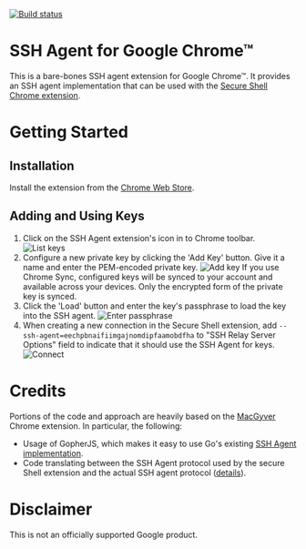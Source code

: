 [![Build status](https://api.travis-ci.org/google/chrome-ssh-agent.svg?branch=master)](https://travis-ci.org/google/chrome-ssh-agent)

# SSH Agent for Google Chrome™

This is a bare-bones SSH agent extension for Google Chrome™.  It provides an
SSH agent implementation that can be used with the
[Secure Shell Chrome extension](http://chrome.google.com/webstore/detail/secure-shell/pnhechapfaindjhompbnflcldabbghjo).

# Getting Started

## Installation

Install the extension from the 
[Chrome Web Store](https://chrome.google.com/webstore/detail/chrome-ssh-agent/eechpbnaifiimgajnomdipfaamobdfha).

## Adding and Using Keys

1. Click on the SSH Agent extension's icon in to Chrome toolbar.
   ![List keys](https://github.com/google/chrome-ssh-agent/raw/master/img/screenshot-list.png)
2. Configure a new private key by clicking the 'Add Key' button.  Give it a name
   and enter the PEM-encoded private key.
   ![Add key](https://github.com/google/chrome-ssh-agent/raw/master/img/screenshot-add.png)
   If you use Chrome Sync, configured keys will be synced to your account and
   available across your devices.  Only the encrypted form of the private key
   is synced.
3. Click the 'Load' button and enter the key's passphrase to load the key into
   the SSH agent.
   ![Enter passphrase](https://github.com/google/chrome-ssh-agent/raw/master/img/screenshot-passphrase.png)
4. When creating a new connection in the Secure Shell extension, add
   `--ssh-agent=eechpbnaifiimgajnomdipfaamobdfha` to "SSH Relay Server
   Options" field to indicate that it should use the SSH Agent for keys.
   ![Connect](https://github.com/google/chrome-ssh-agent/raw/master/img/screenshot-connect.png)

# Credits

Portions of the code and approach are heavily based on the
[MacGyver](http://github.com/stripe/macgyver) Chrome extension. In
particular, the following:

* Usage of GopherJS, which makes it easy to use Go's existing
  [SSH Agent implementation](http://godoc.org/golang.org/x/crypto/ssh/agent).
* Code translating between the SSH Agent protocol used by the secure Shell
  extension and the actual SSH agent protocol
  ([details](http://github.com/stripe/macgyver#chrome-ssh-agent-protocol)).

# Disclaimer

This is not an officially supported Google product.
